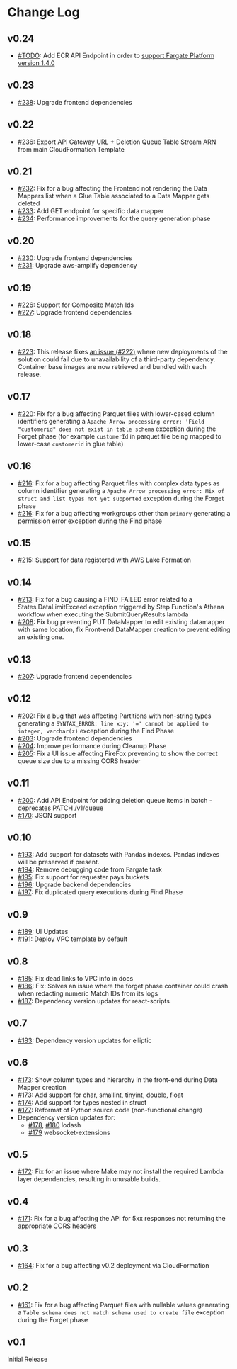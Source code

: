 # Change Log

## v0.24

- [#TODO](https://github.com/awslabs/amazon-s3-find-and-forget/pull/TODO): Add
  ECR API Endpoint in order to
  [support Fargate Platform version 1.4.0](https://docs.aws.amazon.com/AmazonECS/latest/developerguide/platform_versions.html#platform-version-migration)

## v0.23

- [#238](https://github.com/awslabs/amazon-s3-find-and-forget/pull/238): Upgrade
  frontend dependencies

## v0.22

- [#236](https://github.com/awslabs/amazon-s3-find-and-forget/pull/236): Export
  API Gateway URL + Deletion Queue Table Stream ARN from main CloudFormation
  Template

## v0.21

- [#232](https://github.com/awslabs/amazon-s3-find-and-forget/pull/232): Fix for
  a bug affecting the Frontend not rendering the Data Mappers list when a Glue
  Table associated to a Data Mapper gets deleted
- [#233](https://github.com/awslabs/amazon-s3-find-and-forget/pull/233): Add GET
  endpoint for specific data mapper
- [#234](https://github.com/awslabs/amazon-s3-find-and-forget/pull/234):
  Performance improvements for the query generation phase

## v0.20

- [#230](https://github.com/awslabs/amazon-s3-find-and-forget/pull/230): Upgrade
  frontend dependencies
- [#231](https://github.com/awslabs/amazon-s3-find-and-forget/pull/231): Upgrade
  aws-amplify dependency

## v0.19

- [#226](https://github.com/awslabs/amazon-s3-find-and-forget/pull/226): Support
  for Composite Match Ids
- [#227](https://github.com/awslabs/amazon-s3-find-and-forget/pull/227): Upgrade
  frontend dependencies

## v0.18

- [#223](https://github.com/awslabs/amazon-s3-find-and-forget/pull/223): This
  release fixes
  [an issue (#222)](https://github.com/awslabs/amazon-s3-find-and-forget/issues/222)
  where new deployments of the solution could fail due to unavailability of a
  third-party dependency. Container base images are now retrieved and bundled
  with each release.

## v0.17

- [#220](https://github.com/awslabs/amazon-s3-find-and-forget/pull/220): Fix for
  a bug affecting Parquet files with lower-cased column identifiers generating a
  `Apache Arrow processing error: 'Field "customerid" does not exist in table schema`
  exception during the Forget phase (for example `customerId` in parquet file
  being mapped to lower-case `customerid` in glue table)

## v0.16

- [#216](https://github.com/awslabs/amazon-s3-find-and-forget/pull/216): Fix for
  a bug affecting Parquet files with complex data types as column identifier
  generating a
  `Apache Arrow processing error: Mix of struct and list types not yet supported`
  exception during the Forget phase
- [#216](https://github.com/awslabs/amazon-s3-find-and-forget/pull/216): Fix for
  a bug affecting workgroups other than `primary` generating a permission error
  exception during the Find phase

## v0.15

- [#215](https://github.com/awslabs/amazon-s3-find-and-forget/pull/215): Support
  for data registered with AWS Lake Formation

## v0.14

- [#213](https://github.com/awslabs/amazon-s3-find-and-forget/pull/213): Fix for
  a bug causing a FIND_FAILED error related to a States.DataLimitExceed
  exception triggered by Step Function's Athena workflow when executing the
  SubmitQueryResults lambda
- [#208](https://github.com/awslabs/amazon-s3-find-and-forget/pull/208): Fix bug
  preventing PUT DataMapper to edit existing datamapper with same location, fix
  Front-end DataMapper creation to prevent editing an existing one.

## v0.13

- [#207](https://github.com/awslabs/amazon-s3-find-and-forget/pull/207): Upgrade
  frontend dependencies

## v0.12

- [#202](https://github.com/awslabs/amazon-s3-find-and-forget/pull/202): Fix a
  bug that was affecting Partitions with non-string types generating a
  `SYNTAX_ERROR: line x:y: '=' cannot be applied to integer, varchar(z)`
  exception during the Find Phase
- [#203](https://github.com/awslabs/amazon-s3-find-and-forget/pull/203): Upgrade
  frontend dependencies
- [#204](https://github.com/awslabs/amazon-s3-find-and-forget/pull/204): Improve
  performance during Cleanup Phase
- [#205](https://github.com/awslabs/amazon-s3-find-and-forget/pull/205): Fix a
  UI issue affecting FireFox preventing to show the correct queue size due to a
  missing CORS header

## v0.11

- [#200](https://github.com/awslabs/amazon-s3-find-and-forget/pull/200): Add API
  Endpoint for adding deletion queue items in batch - deprecates PATCH /v1/queue
- [#170](https://github.com/awslabs/amazon-s3-find-and-forget/pull/170): JSON
  support

## v0.10

- [#193](https://github.com/awslabs/amazon-s3-find-and-forget/pull/193): Add
  support for datasets with Pandas indexes. Pandas indexes will be preserved if
  present.
- [#194](https://github.com/awslabs/amazon-s3-find-and-forget/pull/194): Remove
  debugging code from Fargate task
- [#195](https://github.com/awslabs/amazon-s3-find-and-forget/pull/195): Fix
  support for requester pays buckets
- [#196](https://github.com/awslabs/amazon-s3-find-and-forget/pull/196): Upgrade
  backend dependencies
- [#197](https://github.com/awslabs/amazon-s3-find-and-forget/pull/197): Fix
  duplicated query executions during Find Phase

## v0.9

- [#189](https://github.com/awslabs/amazon-s3-find-and-forget/pull/189): UI
  Updates
- [#191](https://github.com/awslabs/amazon-s3-find-and-forget/pull/191): Deploy
  VPC template by default

## v0.8

- [#185](https://github.com/awslabs/amazon-s3-find-and-forget/pull/185): Fix
  dead links to VPC info in docs
- [#186](https://github.com/awslabs/amazon-s3-find-and-forget/pull/186): Fix:
  Solves an issue where the forget phase container could crash when redacting
  numeric Match IDs from its logs
- [#187](https://github.com/awslabs/amazon-s3-find-and-forget/pull/187):
  Dependency version updates for react-scripts

## v0.7

- [#183](https://github.com/awslabs/amazon-s3-find-and-forget/pull/183):
  Dependency version updates for elliptic

## v0.6

- [#173](https://github.com/awslabs/amazon-s3-find-and-forget/pull/173): Show
  column types and hierarchy in the front-end during Data Mapper creation
- [#173](https://github.com/awslabs/amazon-s3-find-and-forget/pull/173): Add
  support for char, smallint, tinyint, double, float
- [#174](https://github.com/awslabs/amazon-s3-find-and-forget/pull/174): Add
  support for types nested in struct
- [#177](https://github.com/awslabs/amazon-s3-find-and-forget/pull/177):
  Reformat of Python source code (non-functional change)
- Dependency version updates for:
  - [#178](https://github.com/awslabs/amazon-s3-find-and-forget/pull/178),
    [#180](https://github.com/awslabs/amazon-s3-find-and-forget/pull/180) lodash
  - [#179](https://github.com/awslabs/amazon-s3-find-and-forget/pull/179)
    websocket-extensions

## v0.5

- [#172](https://github.com/awslabs/amazon-s3-find-and-forget/pull/172): Fix for
  an issue where Make may not install the required Lambda layer dependencies,
  resulting in unusable builds.

## v0.4

- [#171](https://github.com/awslabs/amazon-s3-find-and-forget/pull/171): Fix for
  a bug affecting the API for 5xx responses not returning the appropriate CORS
  headers

## v0.3

- [#164](https://github.com/awslabs/amazon-s3-find-and-forget/pull/164): Fix for
  a bug affecting v0.2 deployment via CloudFormation

## v0.2

- [#161](https://github.com/awslabs/amazon-s3-find-and-forget/pull/161): Fix for
  a bug affecting Parquet files with nullable values generating a
  `Table schema does not match schema used to create file` exception during the
  Forget phase

## v0.1

Initial Release
